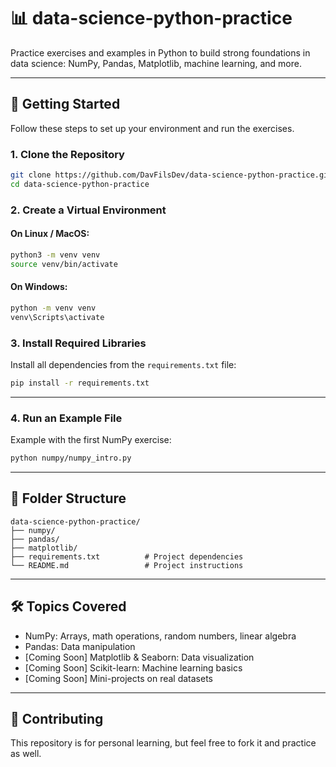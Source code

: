 # 📊 data-science-python-practice

Practice exercises and examples in Python to build strong foundations in data science: NumPy, Pandas, Matplotlib, machine learning, and more.

---

## 🚀 Getting Started

Follow these steps to set up your environment and run the exercises.

### 1. Clone the Repository

```bash
git clone https://github.com/DavFilsDev/data-science-python-practice.git
cd data-science-python-practice
```

### 2. Create a Virtual Environment

#### On **Linux / MacOS**:

```bash
python3 -m venv venv
source venv/bin/activate
```

#### On **Windows**:

```bash
python -m venv venv
venv\Scripts\activate
```

### 3. Install Required Libraries

Install all dependencies from the `requirements.txt` file:

```bash
pip install -r requirements.txt
```

---

### 4. Run an Example File

Example with the first NumPy exercise:

```bash
python numpy/numpy_intro.py
```

---

## 📂 Folder Structure

```plaintext
data-science-python-practice/
├── numpy/
├── pandas/
├── matplotlib/
├── requirements.txt          # Project dependencies
└── README.md                 # Project instructions
```

---

## 🛠️ Topics Covered

* NumPy: Arrays, math operations, random numbers, linear algebra
* Pandas: Data manipulation
* \[Coming Soon] Matplotlib & Seaborn: Data visualization
* \[Coming Soon] Scikit-learn: Machine learning basics
* \[Coming Soon] Mini-projects on real datasets

---

## 🤝 Contributing

This repository is for personal learning, but feel free to fork it and practice as well.

